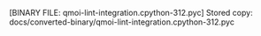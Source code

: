 [BINARY FILE: qmoi-lint-integration.cpython-312.pyc]
Stored copy: docs/converted-binary/qmoi-lint-integration.cpython-312.pyc

